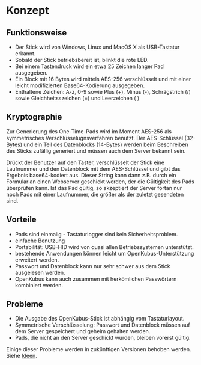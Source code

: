 # Konzept #

## Funktionsweise ##

  * Der Stick wird von Windows, Linux und MacOS X als USB-Tastatur erkannt.
  * Sobald der Stick betriebsbereit ist, blinkt die rote LED.
  * Bei einem Tastendruck wird ein etwa 25 Zeichen langer Pad ausgegeben.
  * Ein Block mit 16 Bytes wird mittels AES-256 verschlüsselt und mit einer leicht modifizierten Base64-Kodierung ausgegeben.
  * Enthaltene Zeichen: A-z, 0-9 sowie Plus (+), Minus (-), Schrägstrich (/) sowie Gleichheitsszeichen (=) und Leerzeichen ( )


## Kryptographie ##

Zur Generierung des One-Time-Pads wird im Moment AES-256 als symmetrisches Verschlüsselugnsverfahren benutzt. Der AES-Schlüssel (32-Bytes) und ein Teil des Datenblocks (14-Bytes) werden beim Beschreiben des Sticks zufällig generiert und müssen auch dem Server bekannt sein.

Drückt der Benutzer auf den Taster, verschlüsselt der Stick eine Laufnummer und den Datenblock mit dem AES-Schlüssel und gibt das Ergebnis base64-kodiert aus. Dieser String kann dann z.B. durch ein Formular an einen Webserver geschickt werden, der die Gültigkeit des Pads überprüfen kann. Ist das Pad gültig, so akzeptiert der Server fortan nur noch Pads mit einer Laufnummer, die größer als der zuletzt gesendeten sind.


## Vorteile ##

  * Pads sind einmalig - Tastaturlogger sind kein Sicherheitsproblem.
  * einfache Benutzung
  * Portabilität: USB-HID wird von quasi allen Betriebssystemen unterstützt.
  * bestehende Anwendungen können leicht um OpenKubus-Unterstützung erweitert werden.
  * Passwort und Datenblock kann nur sehr schwer aus dem Stick ausgelesen werden.
  * OpenKubus kann auch zusammen mit herkömlichen Passwörtern kombiniert werden.


## Probleme ##

  * Die Ausgabe des OpenKubus-Stick ist abhängig vom Tastaturlayout.
  * Symmetrische Verschlüsselung: Passwort und Datenblock müssen auf dem Server gespeichert und geheim gehalten werden.
  * Pads, die nicht an den Server geschickt wurden, bleiben vorerst gültig.

Einige dieser Probleme werden in zukünftigen Versionen behoben werden. Siehe [Ideen](Ideen.md).